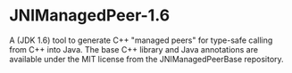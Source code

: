 JNIManagedPeer-1.6
==================

A (JDK 1.6) tool to generate C++ "managed peers" for type-safe calling from C++ into Java. The base C++ library and Java annotations are available under the MIT license from the JNIManagedPeerBase repository.
